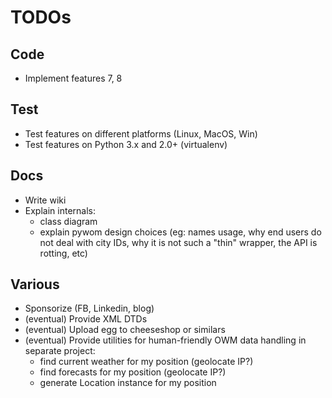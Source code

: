TODOs
=====

Code
----
+ Implement features 7, 8

Test
----
+ Test features on different platforms (Linux, MacOS, Win)
+ Test features on Python 3.x and 2.0+ (virtualenv)

Docs
----
+ Write wiki
+ Explain internals:
    + class diagram
    + explain pywom design choices (eg: names usage, why end users do not deal
      with city IDs, why it is not such a "thin" wrapper, the API is rotting, etc)

Various
-------
+ Sponsorize (FB, Linkedin, blog)
+ (eventual) Provide XML DTDs
+ (eventual) Upload egg to cheeseshop or similars
+ (eventual) Provide utilities for human-friendly OWM data handling in separate
   project:
    - find current weather for my position (geolocate IP?)
    - find forecasts for my position (geolocate IP?)
    - generate Location instance for my position
